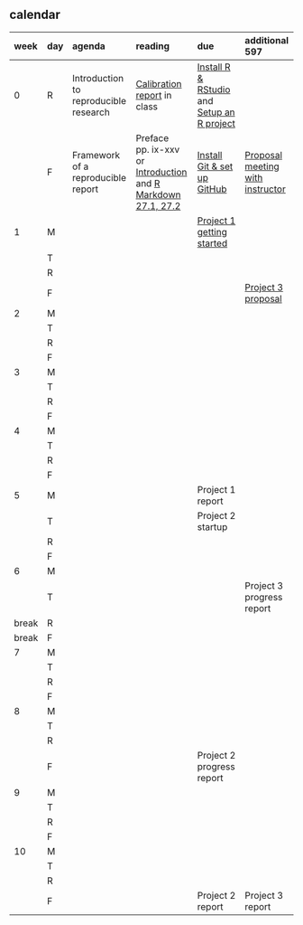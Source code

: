 
## calendar

| week  | day | agenda                                | reading                                                                                                                                          | due                                                                                                    | additional 597                                                |
| :---- | :-- | :------------------------------------ | :----------------------------------------------------------------------------------------------------------------------------------------------- | :----------------------------------------------------------------------------------------------------- | :------------------------------------------------------------ |
| 0     | R   | Introduction to reproducible research | [Calibration report](resources/readings/calibration-report.pdf) in class                                                                         | [Install R & RStudio](cm0010_install-R-RStudio.md) and [Setup an R project](cm0011_setup-R-project.md) |                                                               |
|       | F   | Framework of a reproducible report    | Preface pp. ix-xxv or [Introduction](http://r4ds.had.co.nz/introduction.html) and [R Markdown 27.1, 27.2](http://r4ds.had.co.nz/r-markdown.html) | [Install Git & set up GitHub](cm0012_setup-git.md)                                                     | [Proposal meeting with instructor](cm7301_project-3_start.md) |
| 1     | M   |                                       |                                                                                                                                                  | [Project 1 getting started](cm7101_project-1_start.md)                                                 |                                                               |
|       | T   |                                       |                                                                                                                                                  |                                                                                                        |                                                               |
|       | R   |                                       |                                                                                                                                                  |                                                                                                        |                                                               |
|       | F   |                                       |                                                                                                                                                  |                                                                                                        | [Project 3 proposal](cm7301_project-3_start.md)               |
| 2     | M   |                                       |                                                                                                                                                  |                                                                                                        |                                                               |
|       | T   |                                       |                                                                                                                                                  |                                                                                                        |                                                               |
|       | R   |                                       |                                                                                                                                                  |                                                                                                        |                                                               |
|       | F   |                                       |                                                                                                                                                  |                                                                                                        |                                                               |
| 3     | M   |                                       |                                                                                                                                                  |                                                                                                        |                                                               |
|       | T   |                                       |                                                                                                                                                  |                                                                                                        |                                                               |
|       | R   |                                       |                                                                                                                                                  |                                                                                                        |                                                               |
|       | F   |                                       |                                                                                                                                                  |                                                                                                        |                                                               |
| 4     | M   |                                       |                                                                                                                                                  |                                                                                                        |                                                               |
|       | T   |                                       |                                                                                                                                                  |                                                                                                        |                                                               |
|       | R   |                                       |                                                                                                                                                  |                                                                                                        |                                                               |
|       | F   |                                       |                                                                                                                                                  |                                                                                                        |                                                               |
| 5     | M   |                                       |                                                                                                                                                  | Project 1 report                                                                                       |                                                               |
|       | T   |                                       |                                                                                                                                                  | Project 2 startup                                                                                      |                                                               |
|       | R   |                                       |                                                                                                                                                  |                                                                                                        |                                                               |
|       | F   |                                       |                                                                                                                                                  |                                                                                                        |                                                               |
| 6     | M   |                                       |                                                                                                                                                  |                                                                                                        |                                                               |
|       | T   |                                       |                                                                                                                                                  |                                                                                                        | Project 3 progress report                                     |
| break | R   |                                       |                                                                                                                                                  |                                                                                                        |                                                               |
| break | F   |                                       |                                                                                                                                                  |                                                                                                        |                                                               |
| 7     | M   |                                       |                                                                                                                                                  |                                                                                                        |                                                               |
|       | T   |                                       |                                                                                                                                                  |                                                                                                        |                                                               |
|       | R   |                                       |                                                                                                                                                  |                                                                                                        |                                                               |
|       | F   |                                       |                                                                                                                                                  |                                                                                                        |                                                               |
| 8     | M   |                                       |                                                                                                                                                  |                                                                                                        |                                                               |
|       | T   |                                       |                                                                                                                                                  |                                                                                                        |                                                               |
|       | R   |                                       |                                                                                                                                                  |                                                                                                        |                                                               |
|       | F   |                                       |                                                                                                                                                  | Project 2 progress report                                                                              |                                                               |
| 9     | M   |                                       |                                                                                                                                                  |                                                                                                        |                                                               |
|       | T   |                                       |                                                                                                                                                  |                                                                                                        |                                                               |
|       | R   |                                       |                                                                                                                                                  |                                                                                                        |                                                               |
|       | F   |                                       |                                                                                                                                                  |                                                                                                        |                                                               |
| 10    | M   |                                       |                                                                                                                                                  |                                                                                                        |                                                               |
|       | T   |                                       |                                                                                                                                                  |                                                                                                        |                                                               |
|       | R   |                                       |                                                                                                                                                  |                                                                                                        |                                                               |
|       | F   |                                       |                                                                                                                                                  | Project 2 report                                                                                       | Project 3 report                                              |
